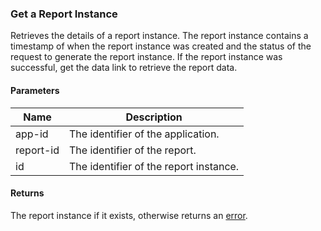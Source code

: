 ### Get a Report Instance

Retrieves the details of a report instance. The report instance contains a timestamp of when the report instance was created and the status of the request to generate the report instance. If the report instance was successful, get the data link to retrieve the report data.

#### Parameters

<table>
    <thead>
        <tr>
            <th>Name</th>
            <th>Description</th>
        </tr>
    </thead>
    <tbody>
        <tr>
            <td>app-id</td>
            <td>The identifier of the application.</td>
        </tr>
        <tr>
            <td>report-id</td>
            <td>The identifier of the report.</td>
        </tr>
        <tr>
            <td>id</td>
            <td>The identifier of the report instance.</td>
        </tr>
    </tbody>
</table>

#### Returns

The report instance if it exists, otherwise returns an [error](./?doc=reference-manual#errors).






